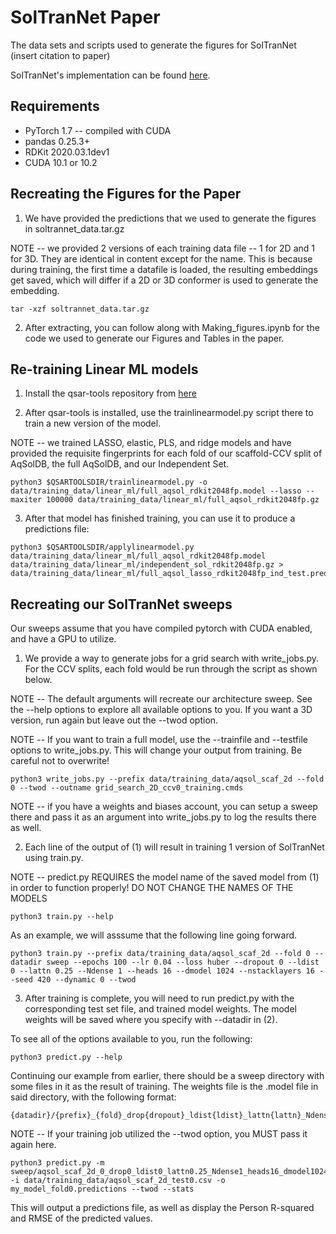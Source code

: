 # SolTranNet Paper
The data sets and scripts used to generate the figures for SolTranNet (insert citation to paper)

SolTranNet's implementation can be found [here](https://https://github.com/gnina/SolTranNet).

## Requirements
 - PyTorch 1.7 -- compiled with CUDA
 - pandas 0.25.3+
 - RDKit 2020.03.1dev1
 - CUDA 10.1 or 10.2

## Recreating the Figures for the Paper

1) We have provided the predictions that we used to generate the figures in soltrannet_data.tar.gz

NOTE -- we provided 2 versions of each training data file -- 1 for 2D and 1 for 3D. They are identical in content except for the name. This is because during training, the first time a datafile is loaded, the resulting embeddings get saved, which will differ if a 2D or 3D conformer is used to generate the embedding.

```
tar -xzf soltrannet_data.tar.gz
```

2) After extracting, you can follow along with Making_figures.ipynb  for the code we used to generate our Figures and Tables in the paper.

## Re-training Linear ML models

1) Install the qsar-tools repository from [here](https://github.com/dkoes/qsar-tools)

2) After qsar-tools is installed, use the trainlinearmodel.py script there to train a new version of the model.

NOTE -- we trained LASSO, elastic, PLS, and ridge models and have provided the requisite fingerprints for each fold of our scaffold-CCV split of AqSolDB, the full AqSolDB, and our Independent Set.

```
python3 $QSARTOOLSDIR/trainlinearmodel.py -o data/training_data/linear_ml/full_aqsol_rdkit2048fp.model --lasso --maxiter 100000 data/training_data/linear_ml/full_aqsol_rdkit2048fp.gz
```

3) After that model has finished training, you can use it to produce a predictions file:

```
python3 $QSARTOOLSDIR/applylinearmodel.py data/training_data/linear_ml/full_aqsol_rdkit2048fp.model data/training_data/linear_ml/independent_sol_rdkit2048fp.gz > data/training_data/linear_ml/full_aqsol_lasso_rdkit2048fp_ind_test.predictions
```

## Recreating our SolTranNet sweeps

Our sweeps assume that you have compiled pytorch with CUDA enabled, and have a GPU to utilize.

1) We provide a way to generate jobs for a grid search with write_jobs.py. For the CCV splits, each fold would be run through the script as shown below. 

NOTE -- The default arguments will recreate our architecture sweep. See the --help options to explore all available options to you. If you want a 3D version, run again but leave out the --twod option.

NOTE -- If you want to train a full model, use the --trainfile and --testfile options to write_jobs.py. This will change your output from training. Be careful not to overwrite!

```
python3 write_jobs.py --prefix data/training_data/aqsol_scaf_2d --fold 0 --twod --outname grid_search_2D_ccv0_training.cmds
```

NOTE -- if you have a weights and biases account, you can setup a sweep there and pass it as an argument into write_jobs.py to log the results there as well.

2) Each line of the output of (1) will result in training 1 version of SolTranNet using train.py.

NOTE -- predict.py REQUIRES the model name of the saved model from (1) in order to function properly! DO NOT CHANGE THE NAMES OF THE MODELS

```
python3 train.py --help
```

As an example, we will asssume that the following line going forward.

```
python3 train.py --prefix data/training_data/aqsol_scaf_2d --fold 0 --datadir sweep --epochs 100 --lr 0.04 --loss huber --dropout 0 --ldist 0 --lattn 0.25 --Ndense 1 --heads 16 --dmodel 1024 --nstacklayers 16 --seed 420 --dynamic 0 --twod
```

3) After training is complete, you will need to run predict.py with the corresponding test set file, and trained model weights. The model weights will be saved where you specify with --datadir in (2).

To see all of the options available to you, run the following:

```
python3 predict.py --help
```

Continuing our example from earlier, there should be a sweep directory with some files in it as the result of training. The weights file is the .model file in said directory, with the following format:
```
{datadir}/{prefix}_{fold}_drop{dropout}_ldist{ldist}_lattn{lattn}_Ndense{Ndense}_heads{heads}_dmodel{dmodel}_nsl{nstacklayers}_epochs{epochs}_dyn{dynamic}_seed{seed}_trained.model
```

NOTE -- If your training job utilized the --twod option, you MUST pass it again here.

```
python3 predict.py -m sweep/aqsol_scaf_2d_0_drop0_ldist0_lattn0.25_Ndense1_heads16_dmodel1024_nsl16_epochs100_dyn0_seed420_trained.model -i data/training_data/aqsol_scaf_2d_test0.csv -o my_model_fold0.predictions --twod --stats
```

This will output a predictions file, as well as display the Person R-squared and RMSE of the predicted values.